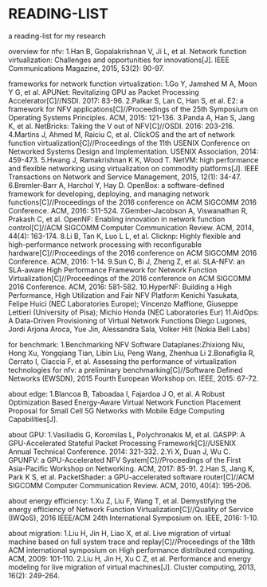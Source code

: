 # READING-LIST
a reading-list for my research

overview for nfv:
1.Han B, Gopalakrishnan V, Ji L, et al. Network function virtualization: Challenges and opportunities for innovations[J]. IEEE Communications Magazine, 2015, 53(2): 90-97.

frameworks for network function virtualization:
1.Go Y, Jamshed M A, Moon Y G, et al. APUNet: Revitalizing GPU as Packet Processing Accelerator[C]//NSDI. 2017: 83-96.
2.Palkar S, Lan C, Han S, et al. E2: a framework for NFV applications[C]//Proceedings of the 25th Symposium on Operating Systems Principles. ACM, 2015: 121-136.
3.Panda A, Han S, Jang K, et al. NetBricks: Taking the V out of NFV[C]//OSDI. 2016: 203-216.
4.Martins J, Ahmed M, Raiciu C, et al. ClickOS and the art of network function virtualization[C]//Proceedings of the 11th USENIX Conference on Networked Systems Design and Implementation. USENIX Association, 2014: 459-473.
5.Hwang J, Ramakrishnan K K, Wood T. NetVM: high performance and flexible networking using virtualization on commodity platforms[J]. IEEE Transactions on Network and Service Management, 2015, 12(1): 34-47.
6.Bremler-Barr A, Harchol Y, Hay D. OpenBox: a software-defined framework for developing, deploying, and managing network functions[C]//Proceedings of the 2016 conference on ACM SIGCOMM 2016 Conference. ACM, 2016: 511-524.
7.Gember-Jacobson A, Viswanathan R, Prakash C, et al. OpenNF: Enabling innovation in network function control[C]//ACM SIGCOMM Computer Communication Review. ACM, 2014, 44(4): 163-174.
8.Li B, Tan K, Luo L L, et al. Clicknp: Highly flexible and high-performance network processing with reconfigurable hardware[C]//Proceedings of the 2016 conference on ACM SIGCOMM 2016 Conference. ACM, 2016: 1-14.
9.Sun C, Bi J, Zheng Z, et al. SLA-NFV: an SLA-aware High Performance Framework for Network Function Virtualization[C]//Proceedings of the 2016 conference on ACM SIGCOMM 2016 Conference. ACM, 2016: 581-582.
10.HyperNF: Building a High Performance, High Utilization and Fair NFV Platform
Kenichi Yasukata, Felipe Huici (NEC Laboratories Europe); Vincenzo Maffione, Giuseppe Lettieri (University of Pisa); Michio Honda (NEC Laboratories Eur)
11.AidOps: A Data-Driven Provisioning of Virtual Network Functions
Diego Lugones, Jordi Arjona Aroca, Yue Jin, Alessandra Sala, Volker Hilt (Nokia Bell Labs)


for benchmark:
1.Benchmarking NFV Software Dataplanes:Zhixiong Niu, Hong Xu, Yongqiang Tian, Libin Liu, Peng Wang, Zhenhua Li
2.Bonafiglia R, Cerrato I, Ciaccia F, et al. Assessing the performance of virtualization technologies for nfv: a preliminary benchmarking[C]//Software Defined Networks (EWSDN), 2015 Fourth European Workshop on. IEEE, 2015: 67-72.

about edge:
1.Blancoa B, Taboadaa I, Fajardoa J O, et al. A Robust Optimization Based Energy-Aware Virtual Network Function Placement Proposal for Small Cell 5G Networks with Mobile Edge Computing Capabilities[J].

about GPU:
1.Vasiliadis G, Koromilas L, Polychronakis M, et al. GASPP: A GPU-Accelerated Stateful Packet Processing Framework[C]//USENIX Annual Technical Conference. 2014: 321-332.
2.Yi X, Duan J, Wu C. GPUNFV: a GPU-Accelerated NFV System[C]//Proceedings of the First Asia-Pacific Workshop on Networking. ACM, 2017: 85-91.
2.Han S, Jang K, Park K S, et al. PacketShader: a GPU-accelerated software router[C]//ACM SIGCOMM Computer Communication Review. ACM, 2010, 40(4): 195-206.

about energy efficiency:
1.Xu Z, Liu F, Wang T, et al. Demystifying the energy efficiency of Network Function Virtualization[C]//Quality of Service (IWQoS), 2016 IEEE/ACM 24th International Symposium on. IEEE, 2016: 1-10.

about migration:
1.Liu H, Jin H, Liao X, et al. Live migration of virtual machine based on full system trace and replay[C]//Proceedings of the 18th ACM international symposium on High performance distributed computing. ACM, 2009: 101-110.
2.Liu H, Jin H, Xu C Z, et al. Performance and energy modeling for live migration of virtual machines[J]. Cluster computing, 2013, 16(2): 249-264.
